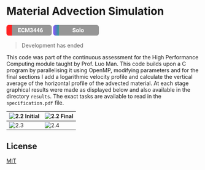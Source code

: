 # Material Advection Simulation

<img src="rmimg/ECM3446.svg" height="28"> <img src="rmimg/Solo.svg" height="28">

> Development has ended

This code was part of the continuous assessment for the High Performance Computing module taught by Prof. Luo Man. This code builds upon a C program by parallelising it using OpenMP, modifying parameters and for the final sections I add a logarithmic velocity profile and calculate the vertical average of the horizontal profile of the advected material. At each stage graphical results were made as displayed below and also available in the directory `results`. The exact tasks are available to read in the `specification.pdf` file.

| ![2.2 Initial](results/Q2.2_initial) | ![2.2 Final](results/Q2.2_final) |
|--------------------------------|--------------------------------|
| ![2.3](results/Q2.3_final)| ![2.4](results/Q2.4_average) |

## License

[MIT](https://choosealicense.com/licenses/mit/)